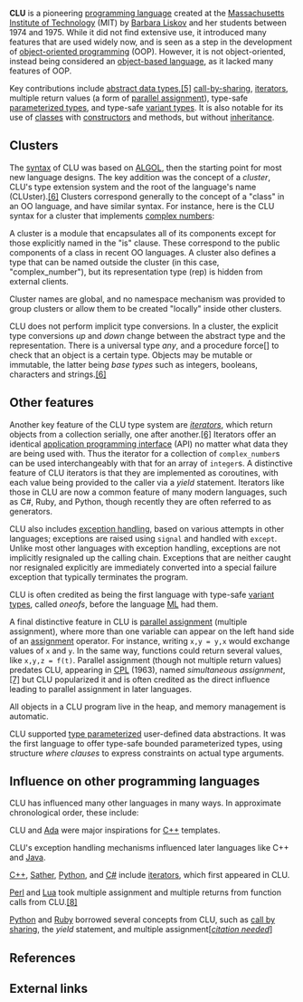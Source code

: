 **CLU** is a pioneering [programming language][0] created at the [Massachusetts Institute of Technology][1] (MIT) by [Barbara Liskov][2] and her students between 1974 and 1975\. While it did not find extensive use, it introduced many features that are used widely now, and is seen as a step in the development of [object-oriented programming][3] (OOP). However, it is not object-oriented, instead being considered an [object-based language][4], as it lacked many features of OOP.

Key contributions include [abstract data types][5],[\[5\]][6] [call-by-sharing][7], [iterators][8], multiple return values (a form of [parallel assignment][9]), type-safe [parameterized types][10], and type-safe [variant types][11]. It is also notable for its use of [classes][12] with [constructors][13] and methods, but without [inheritance][14].

## Clusters

The [syntax][15] of CLU was based on [ALGOL][16], then the starting point for most new language designs. The key addition was the concept of a _cluster_, CLU's type extension system and the root of the language's name (CLUster).[\[6\]][17] Clusters correspond generally to the concept of a "class" in an OO language, and have similar syntax. For instance, here is the CLU syntax for a cluster that implements [complex numbers][18]:

A cluster is a module that encapsulates all of its components except for those explicitly named in the "is" clause. These correspond to the public components of a class in recent OO languages. A cluster also defines a type that can be named outside the cluster (in this case, "complex\_number"), but its representation type (rep) is hidden from external clients.

Cluster names are global, and no namespace mechanism was provided to group clusters or allow them to be created "locally" inside other clusters.

CLU does not perform implicit type conversions. In a cluster, the explicit type conversions _up_ and _down_ change between the abstract type and the representation. There is a universal type _any_, and a procedure force\[\] to check that an object is a certain type. Objects may be mutable or immutable, the latter being _base types_ such as integers, booleans, characters and strings.[\[6\]][17]

## Other features

Another key feature of the CLU type system are _[iterators][8]_, which return objects from a collection serially, one after another.[\[6\]][17] Iterators offer an identical [application programming interface][19] (API) no matter what data they are being used with. Thus the iterator for a collection of `complex_number`s can be used interchangeably with that for an array of `integer`s. A distinctive feature of CLU iterators is that they are implemented as coroutines, with each value being provided to the caller via a _yield_ statement. Iterators like those in CLU are now a common feature of many modern languages, such as C\#, Ruby, and Python, though recently they are often referred to as generators.

CLU also includes [exception handling][20], based on various attempts in other languages; exceptions are raised using `signal` and handled with `except`. Unlike most other languages with exception handling, exceptions are not implicitly resignaled up the calling chain. Exceptions that are neither caught nor resignaled explicitly are immediately converted into a special failure exception that typically terminates the program.

CLU is often credited as being the first language with type-safe [variant types][11], called _oneofs_, before the language [ML][21] had them.

A final distinctive feature in CLU is [parallel assignment][9] (multiple assignment), where more than one variable can appear on the left hand side of an [assignment][22] operator. For instance, writing `x,y = y,x` would exchange values of `x` and `y`. In the same way, functions could return several values, like `x,y,z = f(t)`. Parallel assignment (though not multiple return values) predates CLU, appearing in [CPL][23] (1963), named _simultaneous assignment_,[\[7\]][24] but CLU popularized it and is often credited as the direct influence leading to parallel assignment in later languages.

All objects in a CLU program live in the heap, and memory management is automatic.

CLU supported [type parameterized][25] user-defined data abstractions. It was the first language to offer type-safe bounded parameterized types, using structure _where clauses_ to express constraints on actual type arguments.

## Influence on other programming languages

CLU has influenced many other languages in many ways. In approximate chronological order, these include:

CLU and [Ada][26] were major inspirations for [C++][27] templates.

CLU's exception handling mechanisms influenced later languages like C++ and [Java][28].

[C++][27], [Sather][29], [Python][30], and [C\#][31] include [iterators][8], which first appeared in CLU.

[Perl][32] and [Lua][33] took multiple assignment and multiple returns from function calls from CLU.[\[8\]][34]

[Python][30] and [Ruby][35] borrowed several concepts from CLU, such as [call by sharing][36], the _yield_ statement, and multiple assignment\[_[citation needed][37]_\]

## References

## External links

[0]: /wiki/Programming_language "Programming language"
[1]: /wiki/Massachusetts_Institute_of_Technology "Massachusetts Institute of Technology"
[2]: /wiki/Barbara_Liskov "Barbara Liskov"
[3]: /wiki/Object-oriented_programming "Object-oriented programming"
[4]: /wiki/Object-based_language "Object-based language"
[5]: /wiki/Abstract_data_type "Abstract data type"
[6]: #cite_note-5
[7]: /wiki/Call-by-sharing "Call-by-sharing"
[8]: /wiki/Iterator "Iterator"
[9]: /wiki/Parallel_assignment "Parallel assignment"
[10]: /wiki/Parameterized_type "Parameterized type"
[11]: /wiki/Variant_type "Variant type"
[12]: /wiki/Class_(computer_programming) "Class (computer programming)"
[13]: /wiki/Constructor_(object-oriented_programming) "Constructor (object-oriented programming)"
[14]: /wiki/Inheritance_(object-oriented_programming) "Inheritance (object-oriented programming)"
[15]: /wiki/Syntax "Syntax"
[16]: /wiki/ALGOL "ALGOL"
[17]: #cite_note-Liskov1977-6
[18]: /wiki/Complex_number "Complex number"
[19]: /wiki/Application_programming_interface "Application programming interface"
[20]: /wiki/Exception_handling "Exception handling"
[21]: /wiki/ML_(programming_language) "ML (programming language)"
[22]: /wiki/Assignment_(computer_science) "Assignment (computer science)"
[23]: /wiki/CPL_(programming_language) "CPL (programming language)"
[24]: #cite_note-7
[25]: /wiki/Generic_programming "Generic programming"
[26]: /wiki/Ada_(programming_language) "Ada (programming language)"
[27]: /wiki/C%2B%2B "C++"
[28]: /wiki/Java_(programming_language) "Java (programming language)"
[29]: /wiki/Sather "Sather"
[30]: /wiki/Python_(programming_language) "Python (programming language)"
[31]: /wiki/C_Sharp_(programming_language) "C Sharp (programming language)"
[32]: /wiki/Perl "Perl"
[33]: /wiki/Lua_(programming_language) "Lua (programming language)"
[34]: #cite_note-8
[35]: /wiki/Ruby_(programming_language) "Ruby (programming language)"
[36]: /wiki/Call_by_sharing "Call by sharing"
[37]: /wiki/Wikipedia:Citation_needed "Wikipedia:Citation needed"